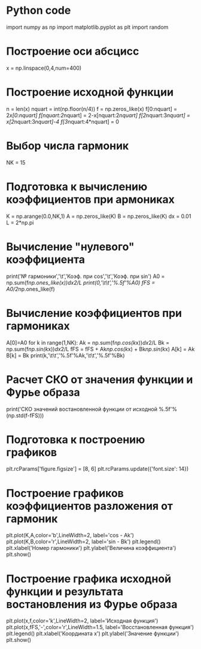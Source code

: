# Python code

import numpy as np
import matplotlib.pyplot as plt
import random

# Построение оси абсцисс
x = np.linspace(0,4,num=400)
# Построение исходной функции
n = len(x)
nquart = int(np.floor(n/4))
f = np.zeros_like(x)
f[0:nquart] = 2*x[0:nquart]
f[nquart:2*nquart] = 2-x[nquart:2*nquart]
f[2*nquart:3*nquart] = x[2*nquart:3*nquart]-4
f[3*nquart:4*nquart] = 0
# Выбор числа гармоник
NK = 15
# Подготовка к вычислению коэффициентов при армониках
K = np.arange(0.0,NK,1)
A = np.zeros_like(K)
B = np.zeros_like(K)
dx = 0.01
L = 2*np.pi
# Вычисление "нулевого" коэффициента
print('№ гармоники','\t','Коэф. при cos','\t','Коэф. при sin')
A0 = np.sum(f*np.ones_like(x))*dx*2/L
print(0,'\t\t','%.5f'%A0)
fFS = A0/2*np.ones_like(f)
# Вычисление коэффициентов при гармониках
A[0]=A0
for k in range(1,NK):
    Ak = np.sum(f*np.cos(k*x))*dx*2/L
    Bk = np.sum(f*np.sin(k*x))*dx*2/L
    fFS = fFS + Ak*np.cos(k*x) + Bk*np.sin(k*x)
    A[k] = Ak
    B[k] = Bk
    print(k,'\t\t','%.5f'%Ak,'\t\t','%.5f'%Bk)
# Расчет СКО от значения функции и Фурье образа
print('СКО значений востановленной функции от исходной %.5f'%(np.std(f-fFS)))
# Подготовка к построению графиков
plt.rcParams['figure.figsize'] = [8, 6]
plt.rcParams.update({'font.size': 14})
# Построение графиков коэффициентов разложения от гармоник
plt.plot(K,A,color='b',LineWidth=2, label='cos - Ak')
plt.plot(K,B,color='r',LineWidth=2, label='sin - Bk')
plt.legend()
plt.xlabel('Номер гармоники')
plt.ylabel('Величина коэффициента')
plt.show()
# Построение графика исходной функции и результата востановления из Фурье образа
plt.plot(x,f,color='k',LineWidth=2, label='Исходная функция')
plt.plot(x,fFS,'-',color='r',LineWidth=1.5, label='Восстановленная функция')
plt.legend()
plt.xlabel('Координата х')
plt.ylabel('Значение функции')
plt.show()
